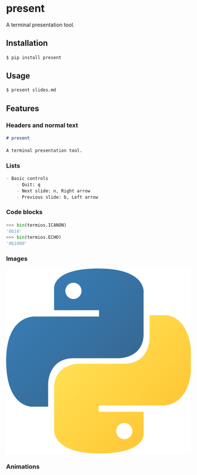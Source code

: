 # present

A terminal presentation tool.

## Installation

```bash
$ pip install present
```

## Usage

```bash
$ present slides.md
```

## Features

### Headers and normal text

```markdown
# present

A terminal presentation tool.
```

### Lists

```markdown
- Basic controls
    - Quit: q
    - Next slide: n, Right arrow
    - Previous slide: b, Left arrow
```

### Code blocks

```python
>>> bin(termios.ICANON)
'0b10'
>>> bin(termios.ECHO)
'0b1000'
```

### Images

![python](python.png)

### Animations
